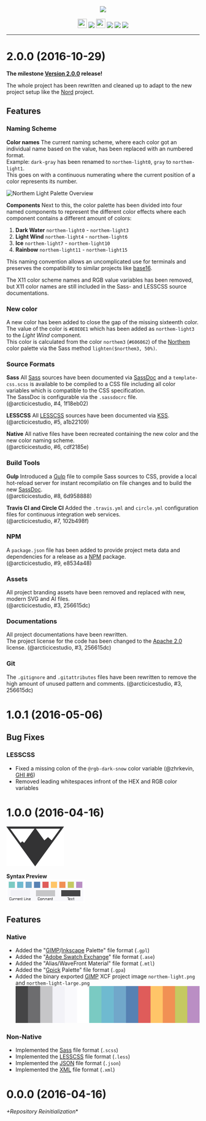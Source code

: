 <p align="center"><img src="https://cdn.rawgit.com/arcticicestudio/northem-light/develop/src/assets/northem-light-logo-banner.svg"/></p>

<p align="center"><img src="https://assets-cdn.github.com/favicon.ico" width=24 height=24/> <a href="https://github.com/arcticicestudio/northem-light/releases/latest"><img src="https://img.shields.io/github/release/arcticicestudio/northem-light.svg"/></a> <img src="https://www.npmjs.com/static/images/touch-icons/favicon-32x32.png" width=24 height=24/> <a href="https://www.npmjs.com/package/northem-light"><img src="https://img.shields.io/npm/v/northem-light.svg"/></a> <a href="https://www.npmjs.com/package/northem-light"><img src="https://img.shields.io/npm/dt/northem-light.svg"/></a> <a href="https://www.npmjs.com/package/northem-light"><img src="https://img.shields.io/npm/dm/northem-light.svg"/></a></p>

---

# 2.0.0 (2016-10-29)
**The milestone [Version 2.0.0](https://github.com/arcticicestudio/northem-light/milestone/2) release!**

The whole project has been rewritten and cleaned up to adapt to the new project setup like the [Nord](https://github.com/arcticicestudio/nord) project.

## Features
### Naming Scheme
**Color names**
The current naming scheme, where each color got an individual name based on the value, has been replaced with an numbered format.  
Example: `dark-gray` has been renamed to `northem-light0`, `gray` to `northem-light1`.  
This goes on with a continuous numerating where the current position of a color represents its number.

![Northem Light Palette Overview](https://cdn.rawgit.com/arcticicestudio/northem-light/develop/src/assets/northem-light-overview.svg)

**Components**
Next to this, the color palette has been divided into four named components to represent the different color effects where each component contains a different amount of colors:  
  1. **Dark Water** `northem-light0` - `northem-light3`  
  2. **Light Wind** `northem-light4` - `northem-light6`  
  3. **Ice** `northem-light7` - `northem-light10`  
  4. **Rainbow** `northem-light11` - `northem-light15`

This naming convention allows an uncomplicated use for terminals and preserves the compatibility to similar projects like [base16](chriskempson.com/projects/base16).

The X11 color scheme names and RGB value variables has been removed, but X11 color names are still included in the Sass- and LESSCSS source documentations.

### New color
A new color has been added to close the gap of the missing sixteenth color.  
The value of the color is `#E0E0E1` which has been added as `northem-light3` to the *Light Wind* component.  
This color is calculated from the color `northem3` (`#606062`) of the [Northem](https://github.com/arcticicestudio/northem) color palette via the Sass method `lighten($northem3, 50%)`.

### Source Formats
**Sass**
All [Sass](http://sass-lang.com) sources have been documented via [SassDoc](http://sassdoc.com) and a `template-css.scss` is available to be compiled to a CSS file including all color variables which is compatible to the CSS specification.  
The SassDoc is configurable via the `.sassdocrc` file.  
(@arcticicestudio, #4, 1f18eb02)

**LESSCSS**
All [LESSCSS](http://lesscss.org) sources have been documented via [KSS](http://warpspire.com/kss).  
(@arcticicestudio, #5, a1b22109)

**Native**
All native files have been recreated containing the new color and the new color naming scheme.  
(@arcticicestudio, #6, cdf2185e)
  
### Build Tools
**Gulp**
Introduced a [Gulp](gulpjs.com) file to compile Sass sources to CSS, provide a local hot-reload server for instant recompilatio on file changes and to build the new [SassDoc](http://sassdoc.com).  
(@arcticicestudio, #8, 6d958888)

**Travis CI and Circle CI**
Added the `.travis.yml` and `circle.yml` configuration files for continuous integration web services.  
(@arcticicestudio, #7, 102b498f)

### NPM
A `package.json` file has been added to provide project meta data and dependencies for a release as a [NPM](http://npmjs.com) package.  
(@arcticicestudio, #9, e8534a48)

### Assets
All project branding assets have been removed and replaced with new, modern SVG and AI files.  
(@arcticicestudio, #3, 256615dc)

### Documentations
All project documentations have been rewritten.  
The project license for the code has been changed to the [Apache 2.0](http://www.apache.org/licenses/LICENSE-2.0) license.
(@arcticicestudio, #3, 256615dc)

### Git
The `.gitignore` and `.gitattributes` files have been rewritten to remove the high amount of unused pattern and comments.
(@arcticicestudio, #3, 256615dc)

# 1.0.1 (2016-05-06)
## Bug Fixes
### LESSCSS
  - Fixed a missing colon of the `@rgb-dark-snow` color variable (@zhrkevin, [GHI #6][ghi-6-arcticicestudio-northem-light-atom-syntax])
  - Removed leading whitespaces infront of the HEX and RGB color variables

# 1.0.0 (2016-04-16)
![Northem Logo](src/main/assets/media/northem-logo.png)

**Syntax Preview**  
![Northem Light Syntax Preview](src/main/assets/media/northem-light-syntax-preview.png)

## Features
### Native
  - Added the "[GIMP](https://www.gimp.org)/[Inkscape](https://inkscape.org) Palette" file format (`.gpl`)
  - Added the "[Adobe Swatch Exchange](https://helpx.adobe.com/illustrator/using/using-creating-swatches.html)" file format (`.ase`)
  - Added the "Alias/WaveFront Material" file format (`.mtl`)
  - Added the "[Gpick](http://www.gpick.org) Palette" file format (`.gpa`)
  - Added the binary exported [GIMP](https://www.gimp.org) XCF project image `northem-light.png` and `northem-light-large.png`
  ![Northem Large](src/main/native/northem-light-large.png)

### Non-Native
  - Implemented the [Sass](http://sass-lang.com) file format (`.scss`)
  - Implemented the [LESSCSS](http://lesscss.org) file format (`.less`)
  - Implemented the [JSON](http://json.org/) file format (`.json`)
  - Implemented the [XML](https://www.w3.org/XML) file format (`.xml`)

# 0.0.0 (2016-04-16)
*+Repository Reinitialization**

[backlog-application-support]: https://github.com/arcticicestudio/northem-light/issues/1

[ghi-6-arcticicestudio-northem-light-atom-syntax]: https://github.com/arcticicestudio/northem-light-atom-syntax/issues/6
